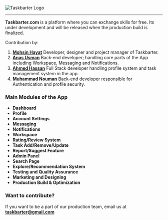 ![Taskbarter Logo](https://www.taskbarter.com/static/media/TaskBarterLogo_Transparent.266adc1f.png)

***

**Taskbarter.com** is a platform where you can exchange skills for free. Its under development and will be released when the production build is finalized.

Contribution by:
1. **[Mohsin Hayat](https://github.com/orgs/taskbarter/people/mohsinht)**
Developer, designer and project manager of Taskbarter.
2. **[Anas Usman](https://github.com/orgs/taskbarter/people/AnnasUsman)**
Back-end developer; handling core parts of the App including Workspace, Messaging and Notifications.
3. **[Ahmed Hassan](https://github.com/orgs/taskbarter/people/ahmadx16)**
Full Stack developer handling profile system and task management system in the app.
4. **[Muhammad Nouman](https://github.com/orgs/taskbarter/people/Muhammad1Nouman)**
Back-end developer responsible for Authentication and profile security.

### Main Modules of the App
* **Dashboard**
* **Profile**
* **Account Settings**
* **Messaging**
* **Notifications**
* **Workspace**
* **Rating/Review System**
* **Task Add/Remove/Update**
* **Report/Suggest Feature**
* **Admin Panel**
* **Search Page**
* **Explore/Recommendation System**
* **Testing and Quality Assurance**
* **Marketing and Designing**
* **Production Build & Optimization**

### Want to contribute?
If you want to be a part of our production team, email us at **taskbarter@gmail.com**
